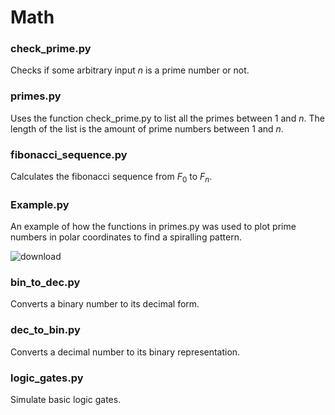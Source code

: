 # Math
### check_prime.py 
Checks if some arbitrary input $n$ is a prime number or not.

### primes.py
Uses the function check_prime.py to list all the primes between $1$ and $n$. The length of the list is the amount of prime numbers between $1$ and $n$.

### fibonacci_sequence.py
Calculates the fibonacci sequence from $F_0$ to $F_n$.

### Example.py
An example of how the functions in primes.py was used to plot prime numbers in polar coordinates to find a spiralling pattern.

![download](https://github.com/FM-Ahmed/Math/assets/128718838/6a7ac197-f3c0-41c8-918c-dff15ea72dd9)

### bin_to_dec.py
Converts a binary number to its decimal form.

### dec_to_bin.py
Converts a decimal number to its binary representation.

### logic_gates.py
Simulate basic logic gates. 
